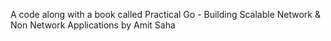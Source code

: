 A code along with a book called Practical Go - Building Scalable Network & Non Network Applications by Amit Saha
